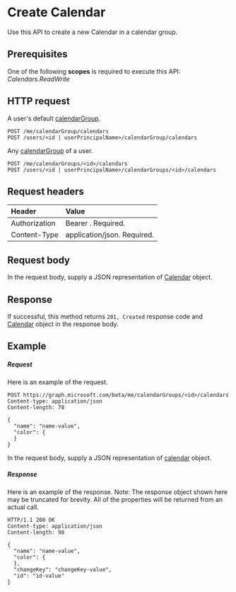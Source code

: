 # Create Calendar

Use this API to create a new Calendar in a calendar group.
## Prerequisites
One of the following **scopes** is required to execute this API: _Calendars.ReadWrite_
## HTTP request
<!-- { "blockType": "ignored" } -->
A user's default [calendarGroup](../resources/calendargroup.md).
```http
POST /me/calendarGroup/calendars
POST /users/<id | userPrincipalName>/calendarGroup/calendars
```
Any [calendarGroup](../resources/calendargroup.md) of a user.
```http
POST /me/calendarGroups/<id>/calendars
POST /users/<id | userPrincipalName>/calendarGroups/<id>/calendars
```
## Request headers
| Header       | Value |
|:---------------|:--------|
| Authorization  | Bearer <token>. Required.  |
| Content-Type  | application/json. Required.  |

## Request body
In the request body, supply a JSON representation of [Calendar](../resources/calendar.md) object.


## Response
If successful, this method returns `201, Created` response code and [Calendar](../resources/calendar.md) object in the response body.

## Example
##### Request
Here is an example of the request.
<!-- {
  "blockType": "request",
  "name": "create_calendar_from_calendargroup"
}-->
```http
POST https://graph.microsoft.com/beta/me/calendarGroups/<id>/calendars
Content-type: application/json
Content-length: 78

{
  "name": "name-value",
  "color": {
  }
}
```
In the request body, supply a JSON representation of [calendar](../resources/calendar.md) object.
##### Response
Here is an example of the response. Note: The response object shown here may be truncated for brevity. All of the properties will be returned from an actual call.
<!-- {
  "blockType": "response",
  "truncated": true,
  "@odata.type": "microsoft.graph.calendar"
} -->
```http
HTTP/1.1 200 OK
Content-type: application/json
Content-length: 98

{
  "name": "name-value",
  "color": {
  },
  "changeKey": "changeKey-value",
  "id": "id-value"
}
```

<!-- uuid: 8fcb5dbc-d5aa-4681-8e31-b001d5168d79
2015-10-25 14:57:30 UTC -->
<!-- {
  "type": "#page.annotation",
  "description": "Create Calendar",
  "keywords": "",
  "section": "documentation",
  "tocPath": ""
}-->
